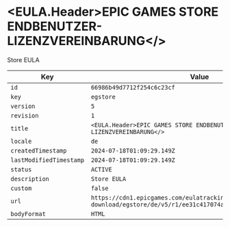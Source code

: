 # <EULA.Header>EPIC GAMES STORE ENDBENUTZER-LIZENZVEREINBARUNG</>

Store EULA

| Key | Value |
| --- | ----- |
| `id` | `66986b49d7712f254c6c23cf` |
| `key` | `egstore` |
| `version` | `5` |
| `revision` | `1` |
| `title` | `<EULA.Header>EPIC GAMES STORE ENDBENUTZER-LIZENZVEREINBARUNG</>` |
| `locale` | `de` |
| `createdTimestamp` | `2024-07-18T01:09:29.149Z` |
| `lastModifiedTimestamp` | `2024-07-18T01:09:29.149Z` |
| `status` | `ACTIVE` |
| `description` | `Store EULA` |
| `custom` | `false` |
| `url` | `https://cdn1.epicgames.com/eulatracking-download/egstore/de/v5/r1/ee31c417074a5aa9ac540e76ee1b7122.pdf` |
| `bodyFormat` | `HTML` |

